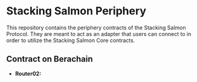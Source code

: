 # Stacking Salmon Periphery

This repository contains the periphery contracts of the Stacking Salmon Protocol. They are meant to act as an adapter that users can connect to in order to utilize the Stacking Salmon Core contracts.

## Contract on Berachain

- **Router02:**
